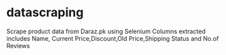 # datascraping
Scrape product data from Daraz.pk using Selenium 
Columns extracted includes Name, Current Price,Discount,Old Price,Shipping Status and No.of Reviews

